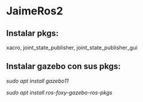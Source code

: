 # JaimeRos2
## Instalar pkgs:
xacro, joint_state_publisher, joint_state_publisher_gui

## Instalar gazebo con sus pkgs:
*sudo apt install gazebo11*

*sudo apt install ros-foxy-gazebo-ros-pkgs*


